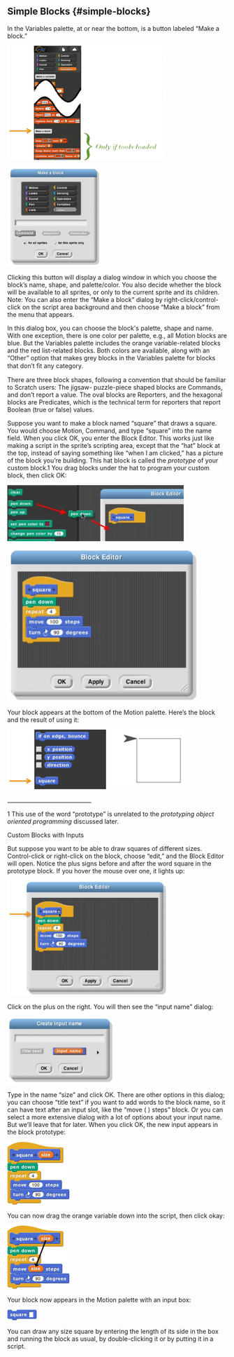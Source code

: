## Simple Blocks {#simple-blocks}

In the Variables palette, at or near the bottom, is a button labeled “Make a block.”

![image](images/Image_062.png)

![image](images/Image_063.jpg)

Clicking this button will display a dialog window in which you choose the block’s name, shape, and palette/color. You also decide whether the block will be available to all sprites, or only to the current sprite and its children. Note: You can also enter the “Make a block” dialog by right-click/control-click on the script area background and then choose “Make a block” from the menu that appears.

In this dialog box, you can choose the block's palette, shape and name. With one exception, there is one color per palette, e.g., all Motion blocks are blue. But the Variables palette includes the orange variable-related blocks and the red list-related blocks. Both colors are available, along with an “Other” option that makes grey blocks in the Variables palette for blocks that don’t ﬁt any category.

There are three block shapes, following a convention that should be familiar to Scratch users: The jigsaw- puzzle-piece shaped blocks are Commands, and don’t report a value. The oval blocks are Reporters, and the hexagonal blocks are Predicates, which is the technical term for reporters that report Boolean (true or false) values.

Suppose you want to make a block named “square” that draws a square. You would choose Motion, Command, and type “square” into the name field. When you click OK, you enter the Block Editor. This works just like making a script in the sprite’s scripting area, except that the “hat” block at the top, instead of saying something like “when I am clicked,” has a picture of the block you’re building. This hat block is called the _prototype_ of your custom block.1 You drag blocks under the hat to program your custom block, then click OK:

![image](images/Image_064.jpg)

![image](images/Image_065.jpg)

Your block appears at the bottom of the Motion palette. Here’s the block and the result of using it:

![image](images/Image_066.png)

![image](images/Image_067.png)

1 This use of the word “prototype” is unrelated to the _prototyping object oriented programming_ discussed later.

Custom Blocks with Inputs

But suppose you want to be able to draw squares of different sizes. Control-click or right-click on the block, choose “edit,” and the Block Editor will open. Notice the plus signs before and after the word square in the prototype block. If you hover the mouse over one, it lights up:

![image](images/Image_068.png)

Click on the plus on the right. You will then see the “input name” dialog:

![image](images/Image_069.jpg)

Type in the name “size” and click OK. There are other options in this dialog; you can choose “title text” if you want to add words to the block name, so it can have text after an input slot, like the “move ( ) steps” block. Or you can select a more extensive dialog with a lot of options about your input name. But we’ll leave that for later. When you click OK, the new input appears in the block prototype:

![image](images/Image_070.png)

You can now drag the orange variable down into the script, then click okay:

![image](images/Image_071.png)

Your block now appears in the Motion palette with an input box:

![image](images/Image_072.png)

You can draw any size square by entering the length of its side in the box and running the block as usual, by double-clicking it or by putting it in a script.